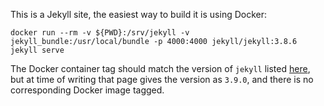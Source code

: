 This is a Jekyll site, the easiest way to build it is using Docker:

```
docker run --rm -v ${PWD}:/srv/jekyll -v jekyll_bundle:/usr/local/bundle -p 4000:4000 jekyll/jekyll:3.8.6 jekyll serve
```

The Docker container tag should match the version of `jekyll` listed [here](https://pages.github.com/versions/), but at time of writing that page gives the version as `3.9.0`, and there is no corresponding Docker image tagged.
